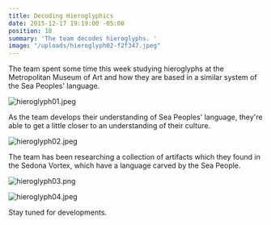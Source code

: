```yaml
---
title: Decoding Hieroglyphics
date: 2015-12-17 19:19:00 -05:00
position: 18
summary: 'The team decodes hieroglyphs. '
image: "/uploads/hieroglyph02-f2f347.jpeg"
---
```


The team spent some time this week studying hieroglyphs at the Metropolitan Museum of Art and how they are based in a similar system of the Sea Peoples' language.

![hieroglyph01.jpeg](/uploads/hieroglyph01.jpeg)

As the team develops their understanding of Sea Peoples' language, they're able to get a little closer to an understanding of their culture.

![hieroglyph02.jpeg](/uploads/hieroglyph02.jpeg)

The team has been researching a collection of artifacts which they found in the Sedona Vortex, which have a language carved by the Sea People.

![hieroglyph03.png](/uploads/hieroglyph03.png)

![hieroglyph04.jpeg](/uploads/hieroglyph04.jpeg)

Stay tuned for developments.